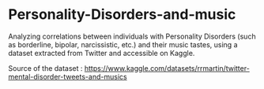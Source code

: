 # Personality-Disorders-and-music
Analyzing correlations between individuals with Personality Disorders (such as borderline, bipolar, narcissistic, etc.) and their music tastes, using a dataset extracted from Twitter and accessible on Kaggle.

Source of the dataset : https://www.kaggle.com/datasets/rrmartin/twitter-mental-disorder-tweets-and-musics
